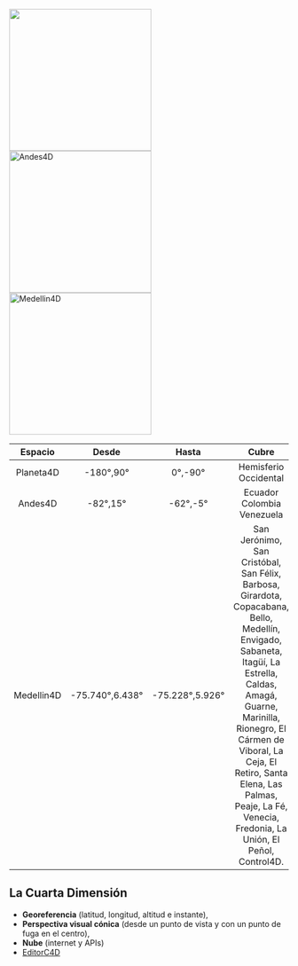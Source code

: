 <img src="https://jorgejuliansanchez.github.io/Planeta4D_img.jpg" width="256px" height="256px" /><img src="https://jorgejuliansanchez.github.io/Andes4D_img.jpg" alt="Andes4D" width="256px" height="256px" /><img src="https://jorgejuliansanchez.github.io/Medellin4D.jpg" alt="Medellin4D" width="256px" height="256px" />

| Espacio  | Desde |  Hasta |         Cubre            |
|:--------:|:------:|:------:|:------------------------:|                    
| Planeta4D| -180°,90°|  0°,-90°|Hemisferio Occidental     | 
| Andes4D  |  -82°,15°| -62°,-5° |Ecuador Colombia Venezuela|
|Medellin4D|-75.740°,6.438°|-75.228°,5.926°|San Jerónimo, San Cristóbal, San Félix, Barbosa, Girardota, Copacabana, Bello, Medellín, Envigado, Sabaneta, Itagüí, La Estrella, Caldas, Amagá, Guarne, Marinilla, Rionegro, El Cármen de Viboral, La Ceja, El Retiro, Santa Elena, Las Palmas, Peaje, La Fé, Venecia, Fredonia, La Unión, El Peñol, Control4D.|

## La Cuarta Dimensión
- **Georeferencia** (latitud, longitud, altitud e instante), 
- **Perspectiva visual cónica** (desde un punto de vista y con un punto de fuga en el centro),
- **Nube** (internet y APIs)
- [EditorC4D](https://jorgejuliansanchez.github.io/editorc4d/editorc4d.htm)
